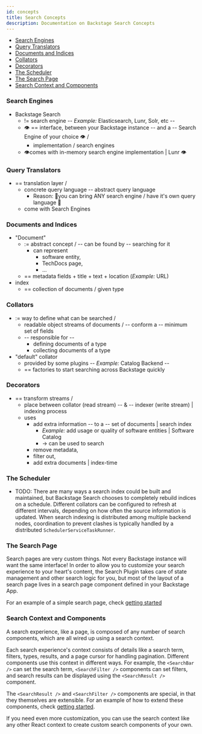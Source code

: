 ```yaml
---
id: concepts
title: Search Concepts
description: Documentation on Backstage Search Concepts
---
```


- [Search Engines](#search-engines)
- [Query Translators](#query-translators)
- [Documents and Indices](#documents-and-indices)
- [Collators](#collators)
- [Decorators](#decorators)
- [The Scheduler](#the-scheduler)
- [The Search Page](#the-search-page)
- [Search Context and Components](#search-context-and-components)

### Search Engines

* Backstage Search
  * != search engine -- _Example:_ Elasticsearch, Lunr, Solr, etc -- 
  * 👁️ == interface, between your Backstage instance -- and a -- Search Engine of your choice 👁️ / 
    * implementation / search engines
  * 👁️comes with in-memory search engine implementation | Lunr 👁️

### Query Translators

* == translation layer / 
  * concrete query language -- abstract query language 
    * Reason: 🧠you can bring ANY search engine / have it's own query language  🧠
  * come with Search Engines

### Documents and Indices

* "Document"
  * := abstract concept / -- can be found by -- searching for it
    * can represent
      * software entity,
      * TechDocs page,
      * ...
  * == metadata fields + title + text + location (_Example:_ URL)
* index
  * == collection of documents / given type

### Collators

* := way to define what can be searched /
  * readable object streams of documents / -- conform a -- minimum set of fields
  * -- responsible for --
    * defining documents of a type
    * collecting documents of a type
* "default" collator
  * provided by some plugins -- _Example:_ Catalog Backend --
  * == factories to start searching across Backstage quickly

### Decorators

* == transform streams / 
  * place between collator (read stream) -- & -- indexer (write stream) | indexing process
  * uses
    * add extra information -- to a -- set of documents | search index 
      * _Example:_ add usage or quality of software entities | Software Catalog
      * -> can be used to search
    * remove metadata,
    * filter out,
    * add extra documents | index-time

### The Scheduler

* TODO:
There are many ways a search index could be built and maintained, but Backstage
Search chooses to completely rebuild indices on a schedule. Different collators
can be configured to refresh at different intervals, depending on how often the
source information is updated. When search indexing is distributed among multiple
backend nodes, coordination to prevent clashes is typically handled by a
distributed `SchedulerServiceTaskRunner`.

### The Search Page

Search pages are very custom things. Not every Backstage instance will want the
same interface! In order to allow you to customize your search experience to
your heart's content, the Search Plugin takes care of state management and other
search logic for you, but most of the layout of a search page lives in a search
page component defined in your Backstage App.

For an example of a simple search page, check
[getting started](./getting-started.md#adding-search-to-the-frontend)

### Search Context and Components

A search experience, like a page, is composed of any number of search
components, which are all wired up using a search context.

Each search experience's context consists of details like a search term,
filters, types, results, and a page cursor for handling pagination. Different
components use this context in different ways. For example, the `<SearchBar />`
can set the search term, `<SearchFilter />` components can set filters, and
search results can be displayed using the `<SearchResult />` component.

The `<SearchResult />` and `<SearchFilter />` components are special, in that
they themselves are extensible. For an example of how to extend these
components, check
[getting started](./getting-started.md#adding-search-to-the-frontend).

If you need even more customization, you can use the search context like any
other React context to create custom search components of your own.
